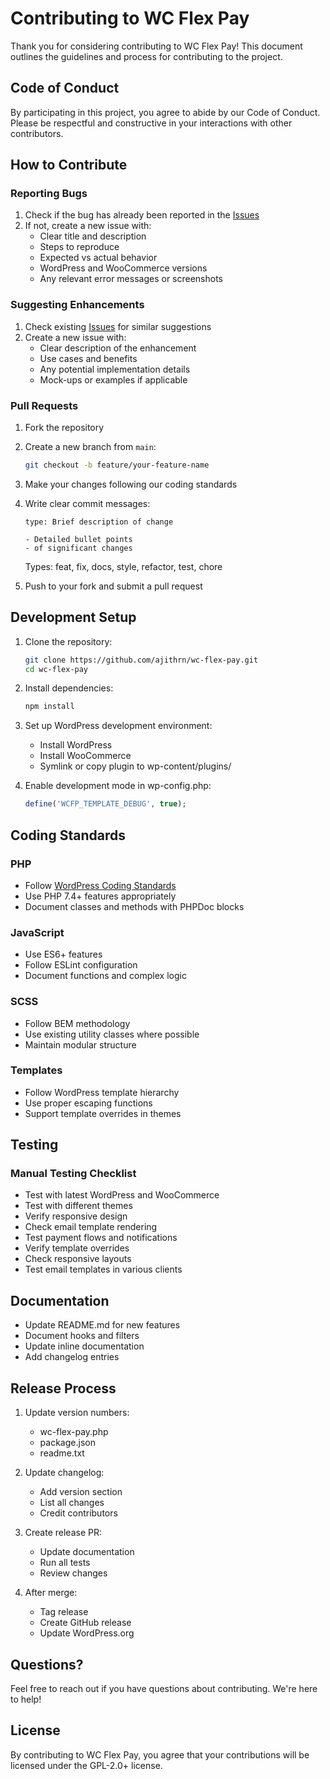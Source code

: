 # Contributing to WC Flex Pay

Thank you for considering contributing to WC Flex Pay! This document outlines the guidelines and process for contributing to the project.

## Code of Conduct

By participating in this project, you agree to abide by our Code of Conduct. Please be respectful and constructive in your interactions with other contributors.

## How to Contribute

### Reporting Bugs

1. Check if the bug has already been reported in the [Issues](https://github.com/ajithrn/wc-flex-pay/issues)
2. If not, create a new issue with:
   - Clear title and description
   - Steps to reproduce
   - Expected vs actual behavior
   - WordPress and WooCommerce versions
   - Any relevant error messages or screenshots

### Suggesting Enhancements

1. Check existing [Issues](https://github.com/ajithrn/wc-flex-pay/issues) for similar suggestions
2. Create a new issue with:
   - Clear description of the enhancement
   - Use cases and benefits
   - Any potential implementation details
   - Mock-ups or examples if applicable

### Pull Requests

1. Fork the repository
2. Create a new branch from `main`:
   ```bash
   git checkout -b feature/your-feature-name
   ```
3. Make your changes following our coding standards
4. Write clear commit messages:
   ```
   type: Brief description of change

   - Detailed bullet points
   - of significant changes
   ```
   Types: feat, fix, docs, style, refactor, test, chore

5. Push to your fork and submit a pull request

## Development Setup

1. Clone the repository:
   ```bash
   git clone https://github.com/ajithrn/wc-flex-pay.git
   cd wc-flex-pay
   ```

2. Install dependencies:
   ```bash
   npm install
   ```

3. Set up WordPress development environment:
   - Install WordPress
   - Install WooCommerce
   - Symlink or copy plugin to wp-content/plugins/

4. Enable development mode in wp-config.php:
   ```php
   define('WCFP_TEMPLATE_DEBUG', true);
   ```

## Coding Standards

### PHP
- Follow [WordPress Coding Standards](https://developer.wordpress.org/coding-standards/wordpress-coding-standards/php/)
- Use PHP 7.4+ features appropriately
- Document classes and methods with PHPDoc blocks

### JavaScript
- Use ES6+ features
- Follow ESLint configuration
- Document functions and complex logic

### SCSS
- Follow BEM methodology
- Use existing utility classes where possible
- Maintain modular structure

### Templates
- Follow WordPress template hierarchy
- Use proper escaping functions
- Support template overrides in themes

## Testing

### Manual Testing Checklist
- Test with latest WordPress and WooCommerce
- Test with different themes
- Verify responsive design
- Check email template rendering
- Test payment flows and notifications
- Verify template overrides
- Check responsive layouts
- Test email templates in various clients

## Documentation

- Update README.md for new features
- Document hooks and filters
- Update inline documentation
- Add changelog entries

## Release Process

1. Update version numbers:
   - wc-flex-pay.php
   - package.json
   - readme.txt

2. Update changelog:
   - Add version section
   - List all changes
   - Credit contributors

3. Create release PR:
   - Update documentation
   - Run all tests
   - Review changes

4. After merge:
   - Tag release
   - Create GitHub release
   - Update WordPress.org

## Questions?

Feel free to reach out if you have questions about contributing. We're here to help!

## License

By contributing to WC Flex Pay, you agree that your contributions will be licensed under the GPL-2.0+ license.
